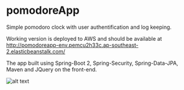# pomodoreApp

Simple pomodoro clock with user authentification and log keeping. 

Working version is deployed to AWS and should be available at http://pomodoreapp-env.pemcu2h33c.ap-southeast-2.elasticbeanstalk.com/


The app built using Spring-Boot 2, Spring-Security, Spring-Data-JPA, Maven and JQuery on the front-end. 

![alt text](https://i.imgur.com/yYvmHJE.png)
